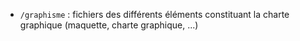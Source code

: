 - `/graphisme` : fichiers des différents éléments constituant la charte graphique (maquette, charte graphique, ...)
